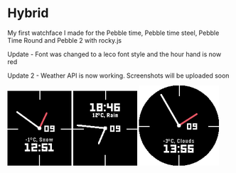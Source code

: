 # Hybrid
My first watchface I made for the Pebble time, Pebble time steel, Pebble Time Round and Pebble 2 with rocky.js

Update - Font was changed to a leco font style and the hour hand is now red

Update 2 - Weather API is now working. Screenshots will be uploaded soon

![Pebble Time](Screenshots/pebble_screenshot_2020-02-09_12-51-26.png)
![Pebble 2](Screenshots/pebble_screenshot_2020-02-09_18-46-44.png)
![Pebble Time Round](Screenshots/pebble_screenshot_2020-02-09_13-55-23.png)

